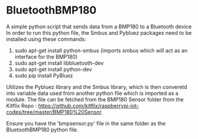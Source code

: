 # BluetoothBMP180
A simple python script that sends data from a BMP180 to a Bluetooth device  
In order to run this python file, the Smbus and Pybluez packages need to be installed using these commands:

1. sudo apt-get install python-smbus (imports smbus which will act as an interface for the BMP180)
2. sudo apt-get install libbluetooth-dev
3. sudo apt-get install python-dev
4. sudo pip install PyBluez

Utilizes the Pybluez library and the Smbus library, which is then converetd into variable data used from another python file which is imported as a module. The file can be fetched from the BMP180 Sensor folder from the Kitflix Repo : https://github.com/kitflix/raspberrypi-iot-codes/tree/master/BMP180%20Sensor.

Ensure you have the 'bmpsensor.py' file in the same folder as the BluetoothBMP180 python file.
